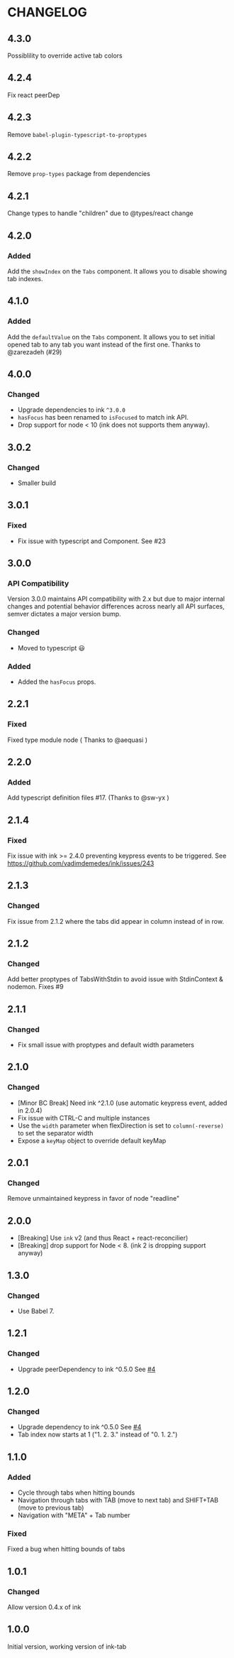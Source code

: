 # CHANGELOG

## 4.3.0

Possiblility to override active tab colors

## 4.2.4

Fix react peerDep

## 4.2.3

Remove `babel-plugin-typescript-to-proptypes`

## 4.2.2

Remove `prop-types` package from dependencies

## 4.2.1

Change types to handle "children" due to @types/react change

## 4.2.0

### Added

Add the `showIndex` on the `Tabs` component. It allows you to disable showing tab indexes.

## 4.1.0

### Added

Add the `defaultValue` on the `Tabs` component. It allows you to set initial opened tab to any tab you want instead of the first one. Thanks to @zarezadeh (#29)

## 4.0.0

### Changed

- Upgrade dependencies to ink `^3.0.0`
- `hasFocus` has been renamed to `isFocused` to match ink API.
- Drop support for node < 10 (ink does not supports them anyway).

## 3.0.2

### Changed

- Smaller build

## 3.0.1

### Fixed

- Fix issue with typescript and <Tab> Component. See #23

## 3.0.0

### API Compatibility

Version 3.0.0 maintains API compatibility with 2.x but due to major internal changes and potential behavior differences across nearly all API surfaces, semver dictates a major version bump.

### Changed

- Moved to typescript 😃

### Added

- Added the `hasFocus` props.

## 2.2.1

### Fixed

Fixed type module node ( Thanks to @aequasi )

## 2.2.0

### Added

Add typescript definition files #17. (Thanks to @sw-yx )

## 2.1.4

### Fixed

Fix issue with ink >= 2.4.0 preventing keypress events to be triggered. See <https://github.com/vadimdemedes/ink/issues/243>

## 2.1.3

### Changed

Fix issue from 2.1.2 where the tabs did appear in column instead of in row.

## 2.1.2

### Changed

Add better proptypes of TabsWithStdin to avoid issue with StdinContext & nodemon. Fixes #9

## 2.1.1

### Changed

- Fix small issue with proptypes and default width parameters

## 2.1.0

### Changed

- [Minor BC Break] Need ink ^2.1.0 (use automatic keypress event, added in 2.0.4)
- Fix issue with CTRL-C and multiple instances
- Use the `width` parameter when flexDirection is set to `column(-reverse)` to set the separator width
- Expose a `keyMap` object to override default keyMap

## 2.0.1

### Changed

Remove unmaintained keypress in favor of node "readline"

## 2.0.0

- [Breaking] Use `ink` v2 (and thus React + react-reconcilier)
- [Breaking] drop support for Node < 8. (ink 2 is dropping support anyway)

## 1.3.0

### Changed

- Use Babel 7.

## 1.2.1

### Changed

- Upgrade peerDependency to ink ^0.5.0 See [#4](https://github.com/jdeniau/ink-tab/pull/4)

## 1.2.0

### Changed

- Upgrade dependency to ink ^0.5.0 See [#4](https://github.com/jdeniau/ink-tab/pull/4)
- Tab index now starts at 1 ("1. 2. 3." instead of "0. 1. 2.")

## 1.1.0

### Added

- Cycle through tabs when hitting bounds
- Navigation through tabs with TAB (move to next tab) and SHIFT+TAB (move to previous tab)
- Navigation with "META" + Tab number

### Fixed

Fixed a bug when hitting bounds of tabs

## 1.0.1

### Changed

Allow version 0.4.x of ink

## 1.0.0

Initial version, working version of ink-tab
